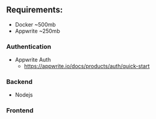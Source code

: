 ## Requirements:

- Docker ~500mb
- Appwrite ~250mb

### Authentication
- Appwrite Auth
    - https://appwrite.io/docs/products/auth/quick-start

### Backend
- Nodejs


### Frontend
